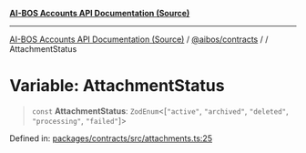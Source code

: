 [**AI-BOS Accounts API Documentation (Source)**](../../../README.md)

***

[AI-BOS Accounts API Documentation (Source)](../../../README.md) / [@aibos/contracts](../README.md) / [](../README.md) / AttachmentStatus

# Variable: AttachmentStatus

> `const` **AttachmentStatus**: `ZodEnum`\<\[`"active"`, `"archived"`, `"deleted"`, `"processing"`, `"failed"`\]\>

Defined in: [packages/contracts/src/attachments.ts:25](https://github.com/pohlai88/accounts/blob/48103fb36d28b2b9bfb33472b6de2f719773cde9/packages/contracts/src/attachments.ts#L25)
